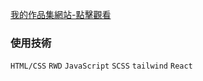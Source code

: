[我的作品集網站-點擊觀看](https://brycee1628.github.io/Portfolio/)

### 使用技術

`HTML/CSS`
`RWD`
`JavaScript`
`SCSS`
`tailwind`
`React`
